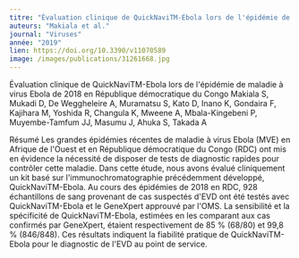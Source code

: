 ```yaml
---
titre: "Évaluation clinique de QuickNaviTM-Ebola lors de l'épidémie de maladie à virus Ebola de 2018 en République démocratique du Congo."
auteurs: "Makiala et al."
journal: "Viruses"
année: "2019"
lien: https://doi.org/10.3390/v11070589
image: /images/publications/31261668.jpg
---
```

Évaluation clinique de QuickNaviTM-Ebola lors de l'épidémie de maladie à virus Ebola de 2018 en République démocratique du Congo
Makiala S, Mukadi D, De Weggheleire A, Muramatsu S, Kato D, Inano K, Gondaira F, Kajihara M, Yoshida R, Changula K, Mweene A, Mbala-Kingebeni P, Muyembe-Tamfum JJ, Masumu J, Ahuka S, Takada A

Résumé
Les grandes épidémies récentes de maladie à virus Ebola (MVE) en Afrique de l'Ouest et en République démocratique du Congo (RDC) ont mis en évidence la nécessité de disposer de tests de diagnostic rapides pour contrôler cette maladie. Dans cette étude, nous avons évalué cliniquement un kit basé sur l'immunochromatographie précédemment développé, QuickNaviTM-Ebola. Au cours des épidémies de 2018 en RDC, 928 échantillons de sang provenant de cas suspectés d'EVD ont été testés avec QuickNaviTM-Ebola et le GeneXpert approuvé par l'OMS. La sensibilité et la spécificité de QuickNaviTM-Ebola, estimées en les comparant aux cas confirmés par GeneXpert, étaient respectivement de 85 % (68/80) et 99,8 % (846/848). Ces résultats indiquent la fiabilité pratique de QuickNaviTM-Ebola pour le diagnostic de l'EVD au point de service.
